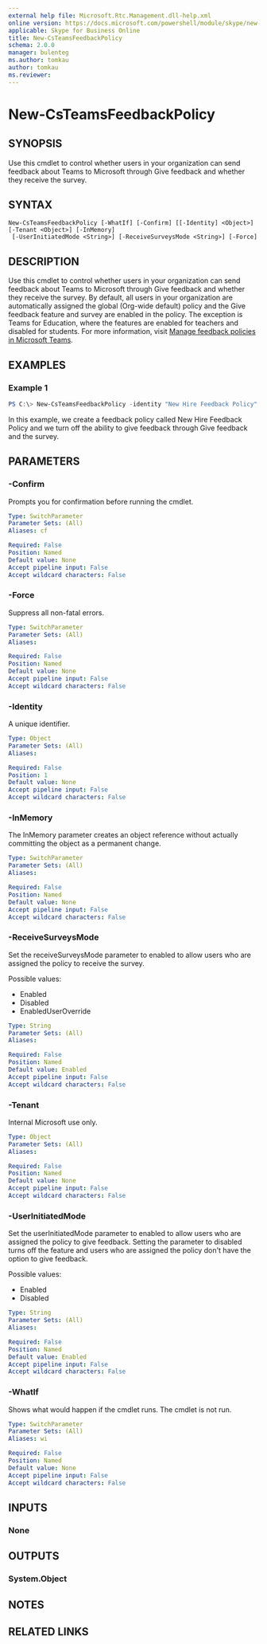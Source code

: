 ```yaml
---
external help file: Microsoft.Rtc.Management.dll-help.xml
online version: https://docs.microsoft.com/powershell/module/skype/new-csteamsfeedbackpolicy
applicable: Skype for Business Online
title: New-CsTeamsFeedbackPolicy
schema: 2.0.0
manager: bulenteg
ms.author: tomkau
author: tomkau
ms.reviewer:
---
```


# New-CsTeamsFeedbackPolicy

## SYNOPSIS
Use this cmdlet to control whether users in your organization can send feedback about Teams to Microsoft through Give feedback and whether they receive the survey.

## SYNTAX

```
New-CsTeamsFeedbackPolicy [-WhatIf] [-Confirm] [[-Identity] <Object>] [-Tenant <Object>] [-InMemory]
 [-UserInitiatedMode <String>] [-ReceiveSurveysMode <String>] [-Force]
```

## DESCRIPTION
Use this cmdlet to control whether users in your organization can send feedback about Teams to Microsoft through Give feedback and whether they receive the survey. By default, all users in your organization are automatically assigned the global (Org-wide default) policy and the Give feedback feature and survey are enabled in the policy. The exception is Teams for Education, where the features are enabled for teachers and disabled for students. For more information, visit [Manage feedback policies in Microsoft Teams](https://docs.microsoft.com/microsoftteams/manage-feedback-policies-in-teams).

## EXAMPLES

### Example 1
```powershell
PS C:\> New-CsTeamsFeedbackPolicy -identity "New Hire Feedback Policy" -userInitiatedMode disabled -receiveSurveysMode disabled
```

In this example, we create a feedback policy called New Hire Feedback Policy and we turn off the ability to give feedback through Give feedback and the survey.

## PARAMETERS

### -Confirm
Prompts you for confirmation before running the cmdlet.

```yaml
Type: SwitchParameter
Parameter Sets: (All)
Aliases: cf

Required: False
Position: Named
Default value: None
Accept pipeline input: False
Accept wildcard characters: False
```

### -Force
Suppress all non-fatal errors.

```yaml
Type: SwitchParameter
Parameter Sets: (All)
Aliases:

Required: False
Position: Named
Default value: None
Accept pipeline input: False
Accept wildcard characters: False
```

### -Identity
A unique identifier.

```yaml
Type: Object
Parameter Sets: (All)
Aliases:

Required: False
Position: 1
Default value: None
Accept pipeline input: False
Accept wildcard characters: False
```

### -InMemory
The InMemory parameter creates an object reference without actually committing the object as a permanent change.

```yaml
Type: SwitchParameter
Parameter Sets: (All)
Aliases:

Required: False
Position: Named
Default value: None
Accept pipeline input: False
Accept wildcard characters: False
```

### -ReceiveSurveysMode
Set the receiveSurveysMode parameter to enabled to allow users who are assigned the policy to receive the survey.

Possible values:
 - Enabled
 - Disabled
 - EnabledUserOverride

```yaml
Type: String
Parameter Sets: (All)
Aliases:

Required: False
Position: Named
Default value: Enabled
Accept pipeline input: False
Accept wildcard characters: False
```

### -Tenant
Internal Microsoft use only.

```yaml
Type: Object
Parameter Sets: (All)
Aliases:

Required: False
Position: Named
Default value: None
Accept pipeline input: False
Accept wildcard characters: False
```

### -UserInitiatedMode
 Set the userInitiatedMode parameter to enabled to allow users who are assigned the policy to give feedback.
 Setting the parameter to disabled turns off the feature and users who are assigned the policy don't have the option to give feedback.

 Possible values:
 - Enabled
 - Disabled

```yaml
Type: String
Parameter Sets: (All)
Aliases:

Required: False
Position: Named
Default value: Enabled
Accept pipeline input: False
Accept wildcard characters: False
```

### -WhatIf
Shows what would happen if the cmdlet runs.
The cmdlet is not run.

```yaml
Type: SwitchParameter
Parameter Sets: (All)
Aliases: wi

Required: False
Position: Named
Default value: None
Accept pipeline input: False
Accept wildcard characters: False
```

## INPUTS

### None

## OUTPUTS

### System.Object
## NOTES

## RELATED LINKS
